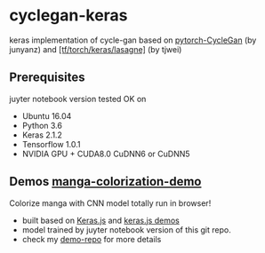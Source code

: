 # cyclegan-keras

keras implementation of cycle-gan based on [pytorch-CycleGan](https://github.com/junyanz/pytorch-CycleGAN-and-pix2pix) (by junyanz) and <a href="https://github.com/tjwei/GANotebooks">[tf/torch/keras/lasagne]</a> (by tjwei)

## Prerequisites
juyter notebook version tested OK on
- Ubuntu 16.04
- Python 3.6
- Keras 2.1.2
- Tensorflow 1.0.1
- NVIDIA GPU + CUDA8.0 CuDNN6 or CuDNN5


## Demos [manga-colorization-demo](http://47.98.46.70) 

Colorize manga with CNN model totally run in browser! 
- built based on [Keras.js](https://github.com/transcranial/keras-js) and [keras.js demos](https://transcranial.github.io/keras-js)
- model trained by juyter notebook version of this git repo. 
- check my [demo-repo](https://github.com/MingwangLin/manga-colorization) for more details


